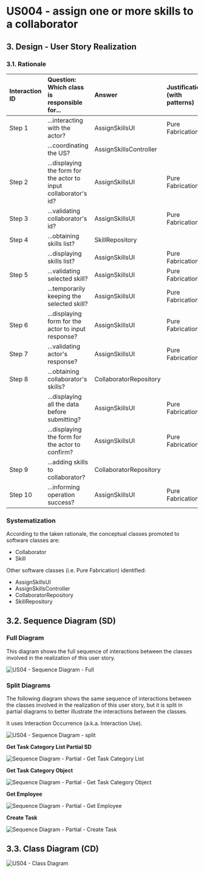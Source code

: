 # US004 - assign one or more skills to a collaborator

## 3. Design - User Story Realization 

### 3.1. Rationale

| Interaction ID | Question: Which class is responsible for...                      | Answer                 | Justification (with patterns)   |
|:---------------|:-----------------------------------------------------------------|:-----------------------|:--------------------------------|
| Step 1         | ...interacting with the actor?                                   | AssignSkillsUI         | Pure Fabrication                |
|                | ...coordinating the US?                                          | AssignSkillsController |                                 |
| Step 2         | ...displaying the form for the actor to input collaborator's id? | AssignSkillsUI         | Pure Fabrication                |
| Step 3  	      | ...validating collaborator's id?                                 | AssignSkillsUI         | Pure Fabrication                |
| Step 4         | ...obtaining skills list?                                        | SkillRepository        |                                 |
| 	              | ...displaying skills list?                                       | AssignSkillsUI         | Pure Fabrication                |
| Step 5         | ...validating selected skill?                                    | AssignSkillsUI         | Pure Fabrication                |
|                | ...temporarily keeping the selected skill?                       | AssignSkillsUI         | Pure Fabrication                |
| Step 6         | ...displaying form for the actor to input response?	             | AssignSkillsUI         | Pure Fabrication                |              
| Step 7         | ...validating actor's response?                                  | AssignSkillsUI         | Pure Fabrication                | 
| Step 8         | ...obtaining collaborator's skills?                              | CollaboratorRepository |                                 | 
|                | ...displaying all the data before submitting?                    | AssignSkillsUI         | Pure Fabrication                |
|                | ...displaying the form for the actor to confirm?                 | AssignSkillsUI         | Pure Fabrication                |
| Step 9         | ...adding skills to collaborator?                                | CollaboratorRepository |                                 |
| Step 10        | ...informing operation success?                                  | AssignSkillsUI         | Pure Fabrication                |

### Systematization ##

According to the taken rationale, the conceptual classes promoted to software classes are: 

* Collaborator
* Skill

Other software classes (i.e. Pure Fabrication) identified: 

* AssignSkillsUI  
* AssignSkillsController
* CollaboratorRepository
* SkillRepository

## 3.2. Sequence Diagram (SD)

### Full Diagram

This diagram shows the full sequence of interactions between the classes involved in the realization of this user story.

![US04 - Sequence Diagram - Full](svg/us004-sequence-diagram-full.svg)

### Split Diagrams

The following diagram shows the same sequence of interactions between the classes involved in the realization of this user story, but it is split in partial diagrams to better illustrate the interactions between the classes.

It uses Interaction Occurrence (a.k.a. Interaction Use).

![US04 - Sequence Diagram - split](svg/us006-sequence-diagram-split.svg)

**Get Task Category List Partial SD**

![Sequence Diagram - Partial - Get Task Category List](svg/us006-sequence-diagram-partial-get-task-category-list.svg)

**Get Task Category Object**

![Sequence Diagram - Partial - Get Task Category Object](svg/us006-sequence-diagram-partial-get-task-category.svg)

**Get Employee**

![Sequence Diagram - Partial - Get Employee](svg/us006-sequence-diagram-partial-get-employee.svg)

**Create Task**

![Sequence Diagram - Partial - Create Task](svg/us006-sequence-diagram-partial-create-task.svg)

## 3.3. Class Diagram (CD)

![US04 - Class Diagram](svg/us004-class-diagram.svg)